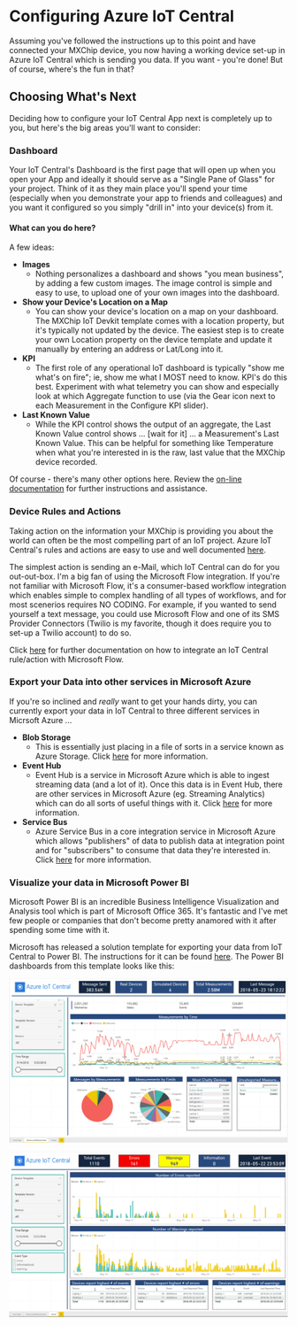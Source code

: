 # Configuring Azure IoT Central

Assuming you've followed the instructions up to this point and have connected your MXChip device, you now having a working device set-up in Azure IoT Central which is sending you data.  If you want - you're done!  But of course, where's the fun in that?

## Choosing What's Next

Deciding how to configure your IoT Central App next is completely up to you, but here's the big areas you'll want to consider:

### Dashboard

Your IoT Central's Dashboard is the first page that will open up when you open your App and ideally it should serve as a "Single Pane of Glass" for your project.  Think of it as they main place you'll spend your time (especially when you demonstrate your app to friends and colleagues) and you want it configured so you simply "drill in" into your device(s) from it.

#### What can you do here?

A few ideas:

+ **Images**
  + Nothing personalizes a dashboard and shows "you mean business", by adding a few custom images.  The image control is simple and easy to use, to upload one of your own images into the dashboard.
+ **Show your Device's Location on a Map**
  + You can show your device's location on a map on your dashboard.  The MXChip IoT Devkit template comes with a location property, but it's typically not updated by the device.  The easiest step is to create your own Location property on the device template and update it manually by entering an address or Lat/Long into it.
+ **KPI**
  + The first role of any operational IoT dashboard is typically "show me what's on fire"; ie, show me what I MOST need to know.  KPI's do this best.  Experiment with what telemetry you can show and especially look at which Aggregate function to use (via the Gear icon next to each Measurement in the Configure KPI slider).
+ **Last Known Value**
  + While the KPI control shows the output of an aggregate, the Last Known Value control shows ... [wait for it] ... a Measurement's Last Known Value.  This can be helpful for something like Temperature when what you're interested in is the raw, last value that the MXChip device recorded.

Of course - there's many other options here.  Review the [on-line documentation](https://docs.microsoft.com/en-us/azure/iot-central/howto-configure-homepage) for further instructions and assistance.


### Device Rules and Actions

Taking action on the information your MXChip is providing you about the world can often be the most compelling part of an IoT project.  Azure IoT Central's rules and actions are easy to use and well documented [here](https://docs.microsoft.com/en-us/azure/iot-central/tutorial-configure-rules).

The simplest action is sending an e-Mail, which IoT Central can do for you out-out-box.  I'm a big fan of using the Microsoft Flow integration.  If you're not familiar with Microsoft Flow, it's a consumer-based workflow integration which enables simple to complex handling of all types of workflows, and for most scenerios requires NO CODING.  For example, if you wanted to send yourself a text message, you could use Microsoft Flow and one of its SMS Provider Connectors (Twilio is my favorite, though it does require you to set-up a Twilio account) to do so.

Click [here](https://docs.microsoft.com/en-us/azure/iot-central/howto-add-microsoft-flow) for further documentation on how to integrate an IoT Central rule/action with Microsoft Flow.

### Export your Data into other services in Microsoft Azure

If you're so inclined and *really* want to get your hands dirty, you can currently export your data in IoT Central to three different services in Micrsoft Azure ...

+ **Blob Storage**
  + This is essentially just placing in a file of sorts in a service known as Azure Storage.  Click [here](https://docs.microsoft.com/en-us/azure/iot-central/howto-export-data-blob-storage) for more information.
+ **Event Hub**
  + Event Hub is a service in Microsoft Azure which is able to ingest streaming data (and a lot of it).  Once this data is in Event Hub, there are other services in Microsoft Azure (eg. Streaming Analytics) which can do all sorts of useful things with it.  Click [here](https://docs.microsoft.com/en-us/azure/iot-central/howto-export-data-event-hubs-service-bus) for more information.
+ **Service Bus**
  + Azure Service Bus in a core integration service in Microsoft Azure which allows "publishers" of data to publish data at integration point and for "subscribers" to consume that data they're interested in.  Click [here](https://docs.microsoft.com/en-us/azure/iot-central/howto-export-data-event-hubs-service-bus) for more information.

### Visualize your data in Microsoft Power BI

Microsoft Power BI is an incredible Business Intelligence Visualization and Analysis tool which is part of Microsoft Office 365.  It's fantastic and I've met few people or companies that don't become pretty anamored with it after spending some time with it.

Microsoft has released a solution template for exporting your data from IoT Central to Power BI.  The instructions for it can be found [here](https://docs.microsoft.com/en-us/azure/iot-central/howto-connect-powerbi).  The Power BI dashboards from this template looks like this:

![alt-text](/src/images/template-page1-hasdata.png)

![alt-text](/src/images/template-page2-hasdata.png)
